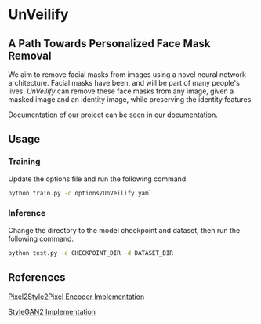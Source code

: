# UnVeilify
## A Path Towards Personalized Face Mask Removal

We aim to remove facial masks from images using a novel neural network architecture. Facial
masks have been, and will be part of many people's lives. *UnVeilify* can remove these face masks
from any image, given a masked image and an identity image, while preserving the identity features.

Documentation of our project can be seen in our [documentation](/docs/main.pdf).

## Usage

### Training
Update the options file and run the following command.
```bash
python train.py -c options/UnVeilify.yaml
```

### Inference
Change the directory to the model checkpoint and dataset, then run the following command.
```bash
python test.py -c CHECKPOINT_DIR -d DATASET_DIR
```


## References

[Pixel2Style2Pixel Encoder Implementation](https://github.com/eladrich/pixel2style2pixel)

[StyleGAN2 Implementation](https://github.com/labmlai/annotated_deep_learning_paper_implementations/tree/master/labml_nn/gan/stylegan)


